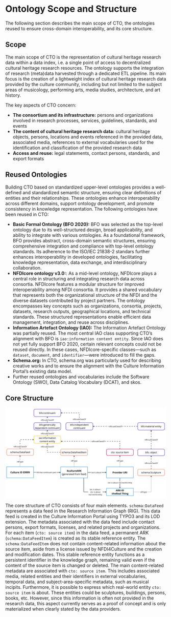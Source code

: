 # Ontology Scope and Structure
The following section describes the main scope of CTO, the ontologies reused to ensure cross-domain interoperability, and its core structure. 

## Scope

 The main scope of CTO is the representation of cultural heritage research data within a data index, i.e. a single point of access to decentralized cultural heritage research resources. The ontology supports the integration of research (meta)data harvested through a dedicated ETL pipeline. Its main focus is the creation of a lightweight index of cultural heritage research data provided by the culture community, including but not limited to the subject areas of musicology, performing arts, media studies, architecture, and art history.

The key aspects of CTO concern:

- **The consortium and its infrastructure:** persons and organizations involved in research processes, services, guidelines, standards, and events
- **The content of cultural heritage research data:** cultural heritage objects, persons, locations and events referenced in the provided data, associated media, references to external vocabularies used for the identification and classification of the provided research data
- **Access and reuse:** legal statements, contact persons, standards, and export formats 

## Reused Ontologies

Building CTO based on standardized upper-level ontologies provides a well-defined and standardized semantic structure, ensuring clear definitions of entities and their relationships. These ontologies enhance interoperability across different domains, support ontology development, and promote consistency in knowledge representation. The following ontologies have been reused in CTO:

- **Basic Formal Ontology (BFO 2020):** BFO was selected as the top-level ontology due to its well-structured design, broad applicability, and ability to integrate with various ontologies. As a foundational framework, BFO provides abstract, cross-domain semantic structures, ensuring comprehensive integration and compliance with top-level ontology standards. Its adherence to the ISO/IEC 21838-2 standars further enhances interoperability in developed ontologies, facilitating knowledge representation, data exchange, and interdisciplinary collaboration.
- **NFDIcore ontology v3.0:**: As a mid-level ontology, NFDIcore plays a central role in structuring and integrating research data across consortia. NFDIcore features a modular structure for improved interoperability among NFDI consortia. It provides a shared vocabulary that represents both the organizational structure of the NFDI and the diverse datasets contributed by project partners. The ontology encompasses key concepts such as organizations, consortia, projects, datasets, research outputs, geographical locations, and technical standards. These structured representations enable efficient data management, integration, and reuse across disciplines. 
- **Information Artefact Ontology (IAO):** The Information Artefact Ontology was partially reused. The most central IAO class supporting CTO’s alignment with BFO is `iao:information content entity`. Since IAO does not yet fully support BFO 2020, certain relevant concepts could not be reused directly. In these cases, NFDIcore-specific classes—such as `dataset`, `document`, and `identifier`—were introduced to fill the gaps.
- **Schema.org:** In CTO, schema.org was particularly used for describing creative works and to ensure the alignment with the Culture Information Portal’s existing data model. 
- Further reused ontologies and vocabularies include the Software Ontology (SWO), Data Catalog Vocabulary (DCAT), and skos.

## Core Structure
![Basic Structure](assets/core-structure.jpg)

The core structure of CTO consists of four main elements. `schema:DataFeed` represents a data feed in the Research Information Graph (RIG). This data feed is created in the Culture Information Portal using TYPO3 and its LOD extension. The metadata associated with the data feed include contact persons, export formats, licenses, and related projects and organizations. For each item (`cto: source item`) in the data feed, a permanent ARK (`schema:DataFeedItem`) is created as its stable reference entity. The `schema:DataFeedItem` does not contain content-related information about the source item, aside from a license issued by NFDI4Culture and the creation and modification dates. This stable reference entity functions as a persistent identifier in the knowledge graph, remaining valid even if the content of the source item is changed or deleted. The main content-related metadata are associated with `cto: source item`. This includes associated media, related entities and their identifiers in external vocabularies, temporal data, and subject-area-specific metadata, such as musical incipits. Furthermore, it is possible to express which real-world entity `cto: source item` is about. These entities could be sculptures, buildings, persons, books, etc. However, since this information is often not provided in the research data, this aspect currently serves as a proof of concept and is only materialized when clearly stated by the data providers.

